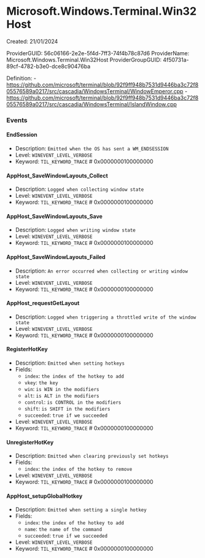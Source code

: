 # Microsoft.Windows.Terminal.Win32Host

Created: 21/01/2024

ProviderGUID: 56c06166-2e2e-5f4d-7ff3-74f4b78c87d6
ProviderName: Microsoft.Windows.Terminal.Win32Host
ProviderGroupGUID: 4f50731a-89cf-4782-b3e0-dce8c90476ba

Definition:
    - https://github.com/microsoft/terminal/blob/92f9ff948b7531d9446ba3c72f805576589a0217/src/cascadia/WindowsTerminal/WindowEmperor.cpp
    - https://github.com/microsoft/terminal/blob/92f9ff948b7531d9446ba3c72f805576589a0217/src/cascadia/WindowsTerminal/IslandWindow.cpp

### Events

#### EndSession

- Description: `Emitted when the OS has sent a WM_ENDSESSION`
- Level: `WINEVENT_LEVEL_VERBOSE`
- Keyword: `TIL_KEYWORD_TRACE` # 0x0000000100000000

#### AppHost_SaveWindowLayouts_Collect

- Description: `Logged when collecting window state`
- Level: `WINEVENT_LEVEL_VERBOSE`
- Keyword: `TIL_KEYWORD_TRACE` # 0x0000000100000000


#### AppHost_SaveWindowLayouts_Save

- Description: `Logged when writing window state`
- Level: `WINEVENT_LEVEL_VERBOSE`
- Keyword: `TIL_KEYWORD_TRACE` # 0x0000000100000000


#### AppHost_SaveWindowLayouts_Failed

- Description: `An error occurred when collecting or writing window state`
- Level: `WINEVENT_LEVEL_VERBOSE`
- Keyword: `TIL_KEYWORD_TRACE` # 0x0000000100000000

#### AppHost_requestGetLayout

- Description: `Logged when triggering a throttled write of the window state`
- Level: `WINEVENT_LEVEL_VERBOSE`
- Keyword: `TIL_KEYWORD_TRACE` # 0x0000000100000000

#### RegisterHotKey
                
- Description: `Emitted when setting hotkeys`
- Fields:
    - `index`: `the index of the hotkey to add`
    - `vkey`: `the key`
    - `win`: `is WIN in the modifiers`
    - `alt`: `is ALT in the modifiers`
    - `control`: `is CONTROL in the modifiers`
    - `shift`: `is SHIFT in the modifiers`
    - `succeeded`: `true if we succeeded`
- Level: `WINEVENT_LEVEL_VERBOSE`
- Keyword: `TIL_KEYWORD_TRACE` # 0x0000000100000000


#### UnregisterHotKey

- Description: `Emitted when clearing previously set hotkeys`
- Fields:
    - `index`: `the index of the hotkey to remove`
- Level: `WINEVENT_LEVEL_VERBOSE`
- Keyword: `TIL_KEYWORD_TRACE` # 0x0000000100000000


#### AppHost_setupGlobalHotkey

- Description: `Emitted when setting a single hotkey`
- Fields:
    - `index`: `the index of the hotkey to add`
    - `name`: `the name of the command`
    - `succeeded`: `true if we succeeded`
- Level: `WINEVENT_LEVEL_VERBOSE`
- Keyword: `TIL_KEYWORD_TRACE` # 0x0000000100000000

